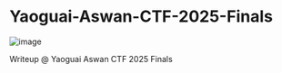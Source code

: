 # Yaoguai-Aswan-CTF-2025-Finals
![image](https://github.com/user-attachments/assets/f1468e46-456d-4746-a8e5-b89433b50898)

Writeup @ <a src="https://medium.com/@sayedreda/yaoguai-aswan-ctf-2025-finals-3b9003931803">Yaoguai Aswan CTF 2025 Finals</src>
